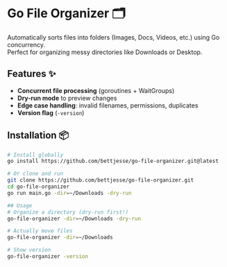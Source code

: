 # Go File Organizer 🗂️

Automatically sorts files into folders (Images, Docs, Videos, etc.) using Go concurrency.  
Perfect for organizing messy directories like Downloads or Desktop.



## Features ✨
- **Concurrent file processing** (goroutines + WaitGroups)
- **Dry-run mode** to preview changes
- **Edge case handling**: invalid filenames, permissions, duplicates
- **Version flag** (`-version`)

## Installation 📦
```bash
# Install globally
go install https://github.com/bettjesse/go-file-organizer.git@latest

# Or clone and run
git clone https://github.com/bettjesse/go-file-organizer.git
cd go-file-organizer
go run main.go -dir=~/Downloads -dry-run

## Usage
# Organize a directory (dry-run first!)
go-file-organizer -dir=~/Downloads -dry-run

# Actually move files
go-file-organizer -dir=~/Downloads

# Show version
go-file-organizer -version

